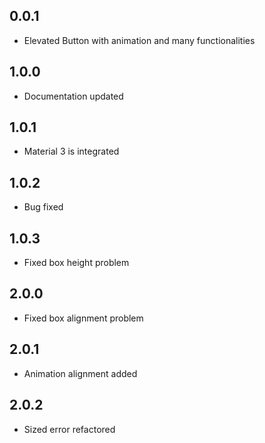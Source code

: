 ## 0.0.1

* Elevated Button with animation and many functionalities

## 1.0.0

* Documentation updated

## 1.0.1

* Material 3 is integrated

## 1.0.2

* Bug fixed

## 1.0.3

* Fixed box height problem

## 2.0.0

* Fixed box alignment problem

## 2.0.1

* Animation alignment added

## 2.0.2

* Sized error refactored
